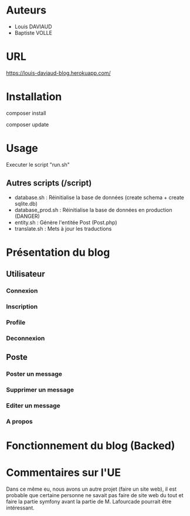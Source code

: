 # Auteurs
+ Louis DAVIAUD
+ Baptiste VOLLE

# URL
https://louis-daviaud-blog.herokuapp.com/

# Installation

composer install

composer update

# Usage

Executer le script "run.sh"

## Autres scripts (/script)

+ database.sh : Réinitialise la base de données (create schema + create sqlite.db)
+ database_prod.sh : Réinitialise la base de données en production (DANGER)
+ entity.sh : Génère l'entitée Post (Post.php)
+ translate.sh : Mets à jour les traductions

# Présentation du blog

## Utilisateur

### Connexion

### Inscription

### Profile

### Deconnexion

## Poste

### Poster un message

### Supprimer un message

### Editer un message

### A propos

# Fonctionnement du blog (Backed)

# Commentaires sur l'UE
Dans ce même eu, nous avons un autre projet (faire un site web), il est probable que certaine personne ne savait pas faire de site web du tout et faire la partie symfony avant la partie de M. Lafourcade pourrait être intéressant.
        

             
            

